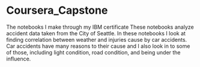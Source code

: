 # Coursera_Capstone
The notebooks I make through my IBM certificate 
These notebooks analyze accident data taken from the City of Seattle. 
In these notebooks I look at finding correlation between weather and injuries cause by car accidents.
Car accidents have many reasons to their cause and I also look in to some of those,
including light condition, road condition, and being under the influence.

